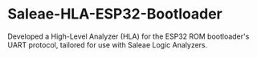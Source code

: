 # Saleae-HLA-ESP32-Bootloader
Developed a High-Level Analyzer (HLA) for the ESP32 ROM bootloader's UART protocol, tailored for use with Saleae Logic Analyzers.

